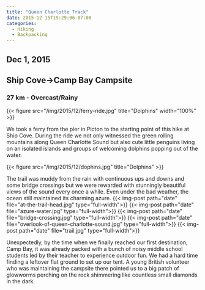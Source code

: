 ```yaml
---
title: "Queen Charlotte Track"
date: 2015-12-15T19:29:06-07:00
categories:
  - Hiking
  - Backpacking
---
```

## Dec 1, 2015
## Ship Cove->Camp Bay Campsite
### 27 km - Overcast/Rainy

{{< figure src="/img/2015/12/ferry-ride.jpg" title="Dolphins" width="100%" >}}

<!--more-->


We took a ferry from the pier in Picton to the starting point of this hike at Ship Cove. During the ride we not only witnessed the green rolling mountains along Queen Charlotte Sound but also cute little penguins living on an isolated islands and groups of welcoming dolphins popping out of the water.

{{< figure src="/img/2015/12/dophins.jpg" title="Dolphins" >}}

The trail was muddy from  the rain with continuous ups and downs and some bridge crossings but we were rewarded with stunningly beautiful views of the sound every once a while. Even under the bad weather, the ocean still maintained its charming azure.
{{< img-post path="date" file="at-the-trail-head.jpg" type="full-width">}}
{{< img-post path="date" file="azure-water.jpg" type="full-width">}}
{{< img-post path="date" file="bridge-crossing.jpg" type="full-width">}}
{{< img-post path="date" file="overlook-of-queen-charlotte-sound.jpg" type="full-width">}}
{{< img-post path="date" file="trail.jpg" type="full-width">}}


Unexpectedly, by the time when we finally reached our first destination, Camp Bay, it was already packed with a bunch of noisy middle school students led by their teacher to experience outdoor fun. We had a hard time finding a leftover flat ground to set up our tent. A young British volunteer who was maintaining the campsite there pointed us to a big patch of glowworms perching on the rock shimmering like countless small diamonds in the dark.

